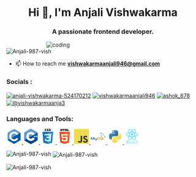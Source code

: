 <h1 align="center">Hi 👋, I'm Anjali Vishwakarma</h1>
<h3 align="center">A passionate frontend developer.</h3>
<img align = "right" alt="coding" width ="400" src = "https://user-images.githubusercontent.com/92050489/219383011-c50350ca-fa38-455a-9a13-a4f038d06307.png"
/>

<p align="left"> <img src="https://komarev.com/ghpvc/?username=Anjali-987-vish&label=Profile%20views&color=0e75b6&style=flat" alt="Anjali-987-vish" /> </p>

- 📫 How to reach me **vishwakarmaanjali946@gmail.com**

<h3 align="left">Socials :</h3>
<p align="left">
<a href="https://linkedin.com/in/anjali-vishwakarma-524170212" target="blank"><img align="center" src="https://raw.githubusercontent.com/rahuldkjain/github-profile-readme-generator/master/src/images/icons/Social/linked-in-alt.svg" alt="anjali-vishwakarma-524170212" height="30" width="40" /></a>
<a href="https://instagram.com/vishwakarmaanjali946" target="blank"><img align="center" src="https://raw.githubusercontent.com/rahuldkjain/github-profile-readme-generator/master/src/images/icons/Social/instagram.svg" alt="vishwakarmaanjali946" height="30" width="40" /></a>
<a href="https://www.codechef.com/users/ashok_678" target="blank"><img align="center" src="https://cdn.jsdelivr.net/npm/simple-icons@3.1.0/icons/codechef.svg" alt="ashok_678" height="30" width="40" /></a>
<a href="https://www.hackerrank.com/@vishwakarmaanja3" target="blank"><img align="center" src="https://raw.githubusercontent.com/rahuldkjain/github-profile-readme-generator/master/src/images/icons/Social/hackerrank.svg" alt="@vishwakarmaanja3" height="30" width="40" /></a>
</p>

<h3 align="left">Languages and Tools:</h3>
<p align="left"> <a href="https://www.cprogramming.com/" target="_blank" rel="noreferrer"> <img src="https://raw.githubusercontent.com/devicons/devicon/master/icons/c/c-original.svg" alt="c" width="40" height="40"/> </a> <a href="https://www.w3schools.com/cpp/" target="_blank" rel="noreferrer"> <img src="https://raw.githubusercontent.com/devicons/devicon/master/icons/cplusplus/cplusplus-original.svg" alt="cplusplus" width="40" height="40"/> </a> <a href="https://www.w3schools.com/css/" target="_blank" rel="noreferrer"> <img src="https://raw.githubusercontent.com/devicons/devicon/master/icons/css3/css3-original-wordmark.svg" alt="css3" width="40" height="40"/> </a> <a href="https://www.w3.org/html/" target="_blank" rel="noreferrer"> <img src="https://raw.githubusercontent.com/devicons/devicon/master/icons/html5/html5-original-wordmark.svg" alt="html5" width="40" height="40"/> </a> <a href="https://developer.mozilla.org/en-US/docs/Web/JavaScript" target="_blank" rel="noreferrer"> <img src="https://raw.githubusercontent.com/devicons/devicon/master/icons/javascript/javascript-original.svg" alt="javascript" width="40" height="40"/> </a> <a href="https://www.mysql.com/" target="_blank" rel="noreferrer"> <img src="https://raw.githubusercontent.com/devicons/devicon/master/icons/mysql/mysql-original-wordmark.svg" alt="mysql" width="40" height="40"/> </a> <a href="https://www.python.org" target="_blank" rel="noreferrer"> <img src="https://raw.githubusercontent.com/devicons/devicon/master/icons/python/python-original.svg" alt="python" width="40" height="40"/> </a> <a href="https://reactjs.org/" target="_blank" rel="noreferrer"> <img src="https://raw.githubusercontent.com/devicons/devicon/master/icons/react/react-original-wordmark.svg" alt="react" width="40" height="40"/> </a> </p>

<p><img align="left" src="https://github-readme-stats.vercel.app/api/top-langs?username=Anjali-987-vish&show_icons=true&locale=en&layout=compact" alt="Anjali-987-vish" /></p>

<p>&nbsp;<img align="center" src="https://github-readme-stats.vercel.app/api?username=Anjali-987-vish&show_icons=true&locale=en" alt="Anjali-987-vish" /></p>

<p><img align="center" src="https://github-readme-streak-stats.herokuapp.com/?user=Anjali-987-vish&" alt="Anjali-987-vish" /></p>

